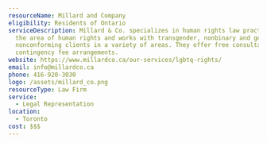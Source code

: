 ```yaml
---
resourceName: Millard and Company
eligibility: Residents of Ontario
serviceDescription: Millard & Co. specializes in human rights law practice in
  the area of human rights and works with transgender, nonbinary and gender
  nonconforming clients in a variety of areas. They offer free consultations and
  contingency fee arrangements.
website: https://www.millardco.ca/our-services/lgbtq-rights/
email: info@millardco.ca
phone: 416-920-3030
logo: /assets/millard_co.png
resourceType: Law Firm
service:
  - Legal Representation
location:
  - Toronto
cost: $$$
---
```

